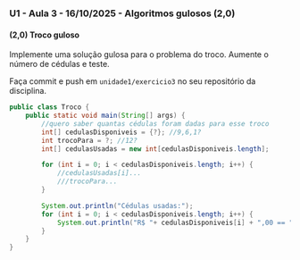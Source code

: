 ### U1 - Aula 3 - 16/10/2025 - Algoritmos gulosos (2,0)

#### (2,0) Troco guloso

Implemente uma solução gulosa para o problema do troco. Aumente o número de cédulas e teste.

Faça commit e push em `unidade1/exercicio3` no seu repositório da disciplina.

```java
public class Troco {
    public static void main(String[] args) {
        //quero saber quantas cédulas foram dadas para esse troco
        int[] cedulasDisponiveis = {?}; //9,6,1?
        int trocoPara = ?; //12?
        int[] cedulasUsadas = new int[cedulasDisponiveis.length];

        for (int i = 0; i < cedulasDisponiveis.length; i++) {
            //cedulasUsadas[i]...
            ///trocoPara...
        }

        System.out.println("Cédulas usadas:");
        for (int i = 0; i < cedulasDisponiveis.length; i++) {
            System.out.println("R$ "+ cedulasDisponiveis[i] + ",00 == " + cedulasUsadas[i]);
        }
    }
}
```